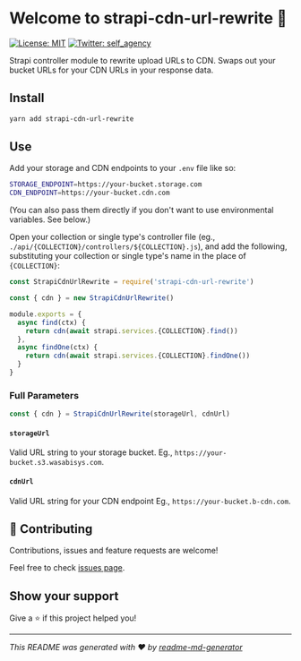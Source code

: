 # Welcome to strapi-cdn-url-rewrite 👋

[![License: MIT](https://img.shields.io/badge/License-MIT-yellow.svg)](#)
[![Twitter: self_agency](https://img.shields.io/twitter/follow/self_agency.svg?style=social)](https://twitter.com/self_agency)

Strapi controller module to rewrite upload URLs to CDN. Swaps out your bucket URLs for your CDN URLs in your response data.

## Install

```sh
yarn add strapi-cdn-url-rewrite
```

## Use

Add your storage and CDN endpoints to your `.env` file like so:

```bash
STORAGE_ENDPOINT=https://your-bucket.storage.com
CDN_ENDPOINT=https://your-bucket.cdn.com
```

(You can also pass them directly if you don't want to use environmental variables. See below.)

Open your collection or single type's controller file (eg., `./api/{COLLECTION}/controllers/${COLLECTION}.js`), and add the following, substituting your collection or single type's name in the place of `{COLLECTION}`:

```javascript
const StrapiCdnUrlRewrite = require('strapi-cdn-url-rewrite')

const { cdn } = new StrapiCdnUrlRewrite()

module.exports = {
  async find(ctx) {
    return cdn(await strapi.services.{COLLECTION}.find())
  },
  async findOne(ctx) {
    return cdn(await strapi.services.{COLLECTION}.findOne())
  }
}
```

### Full Parameters

```javascript
const { cdn } = StrapiCdnUrlRewrite(storageUrl, cdnUrl)
```

#### `storageUrl`

Valid URL string to your storage bucket. Eg., `https://your-bucket.s3.wasabisys.com`.

#### `cdnUrl`

Valid URL string for your CDN endpoint Eg., `https://your-bucket.b-cdn.com`.

## 🤝 Contributing

Contributions, issues and feature requests are welcome!

Feel free to check [issues page](https://gitlab.com/selfagency/strapi-cdn-url-rewrite).

## Show your support

Give a ⭐️ if this project helped you!

---

_This README was generated with ❤️ by [readme-md-generator](https://github.com/kefranabg/readme-md-generator)_
